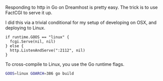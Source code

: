 Responding to http in Go on Dreamhost is pretty easy. The trick is to use
FactCGI to serve it up.

I did this via a trivial conditional for my setup of developing on OSX, and
deploying to Linux.

```golang
if runtime.GOOS == "linux" {
  fcgi.Serve(nil, nil)
} else {
  http.ListenAndServe(":2112", nil)
}
```

To cross-compile to Linux, you use the Go runtime flags.

```bash
GOOS=linux GOARCH=386 go build
```
